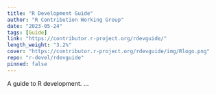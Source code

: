```yaml
---
title: "R Development Guide"
author: "R Contribution Working Group"
date: "2023-05-24"
tags: [Guide]
link: "https://contributor.r-project.org/rdevguide/"
length_weight: "3.2%"
cover: "https://contributor.r-project.org/rdevguide/img/Rlogo.png"
repo: "r-devel/rdevguide"
pinned: false
---
```


A guide to R development. ...
